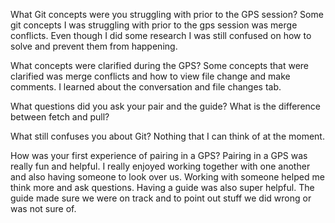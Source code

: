 What Git concepts were you struggling with prior to the GPS session?
Some git concepts I was struggling with prior to the gps session was merge conflicts. Even though I did some research
I was still confused on how to solve and prevent them from happening.

What concepts were clarified during the GPS?
Some concepts that were clarified was merge conflicts and how to view file change and make comments.
I learned about the conversation and file changes tab. 

What questions did you ask your pair and the guide?
What is the difference between fetch and pull?

What still confuses you about Git?
Nothing that I can think of at the moment.

How was your first experience of pairing in a GPS?
Pairing in a GPS was really fun and helpful. I really enjoyed working together with one another and also having someone to
look over us. Working with someone helped me think more and ask questions. Having a guide was also super helpful. The guide
made sure we were on track and to point out stuff we did wrong or was not sure of. 